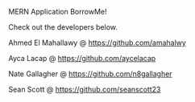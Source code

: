 MERN Application BorrowMe!

Check out the developers below.

Ahmed El Mahallawy @ https://github.com/amahalwy  

Ayca Lacap @ https://github.com/aycelacap  

Nate Gallagher @ https://github.com/n8gallagher  

Sean Scott @ https://github.com/seanscott23
